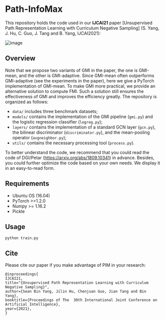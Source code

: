 # Path-InfoMax
This repository holds the code used in our **IJCAI21** paper [Unsupervised Path Representation Learning with Curriculum Negative Sampling] (S. Yang, J. Hu, C. Guo, J. Tang and B. Yang, IJCAI2021):[]()

![image](https://github.com/Sean-Bin-Yang/Path-InfoMax/blob/502ea3a57a578b325b704f50eb9808ee5968b744/Fig1.png)

## Overview
Note that we propose two variants of GMI in the paper, the one is GMI-mean, and the other is GMI-adaptive. Since GMI-mean often outperforms GMI-adaptive (see the experiments in the paper), here we give a PyTorch implementation of GMI-mean. To make GMI more practical, we provide an alternative solution to compute FMI. Such a solution still ensures the effectiveness of GMI and improves the efficiency greatly. The repository is organized as follows:

- `data/` includes three benchmark datasets;
- `models/` contains the implementation of the GMI pipeline (`gmi.py`) and the logistic regression classifier (`logreg.py`);
- `layers/` contains the implementation of a standard GCN layer (`gcn.py`), the bilinear discriminator (`discriminator.py`), and the mean-pooling operator (`avgneighbor.py`);
- `utils/` contains the necessary processing tool (`process.py`).

To better understand the code, we recommend that you could read the code of DGI/Petar (https://arxiv.org/abs/1809.10341) in advance. Besides, you could further optimize the code based on your own needs. We display it in an easy-to-read form.

## Requirements

  * Ubuntu OS (16.04)
  * PyTorch >=1.2.0
  * Numpy >= 1.16.2
  * Pickle

## Usage

```python train.py```

## Cite
Please cite our paper if you make advantage of PIM in your research:

```
@inproceedings{
IJCAI21,
title="{Unsupervised Path Representation Learning with Curriculum Negative Sampling}",
author={Sean Bin Yang, Jilin Hu, Chenjuan Guo, Jian Tang and Bin Yang},
booktitle={Proceedings of The  30th International Joint Conference on Artificial Intelligence},
year={2021},
}
